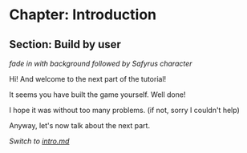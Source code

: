 # Chapter: Introduction

## Section: Build by user

_fade in with background followed by Safyrus character_

Hi! And welcome to the next part of the tutorial!

It seems you have built the game yourself. Well done!

I hope it was without too many problems. (if not, sorry I couldn't help)

Anyway, let's now talk about the next part.

_Switch to [intro.md](intro.md)_
